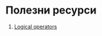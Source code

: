 Полезни ресурси
===============

1. [Logical operators](http://www.cplusplus.com/doc/tutorial/operators/#logical)
